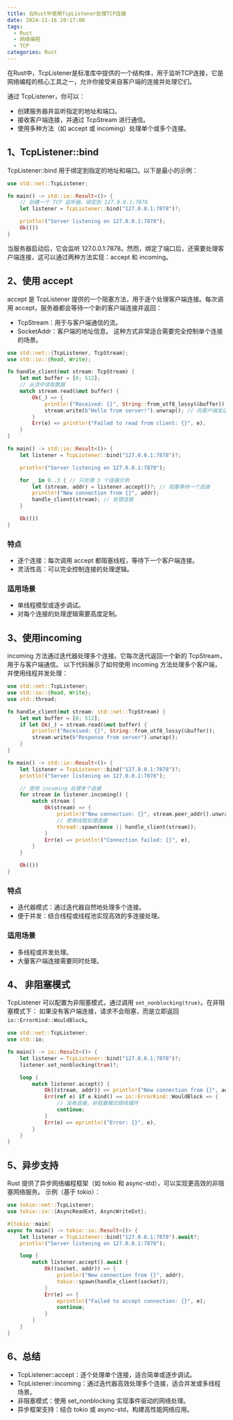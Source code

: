 ```yaml
---
title: 在Rust中使用TcpListener处理TCP连接
date: 2024-11-16 20:17:08
tags:
  - Rust
  - 网络编程
  - TCP
categories: Rust
---
```


在Rust中，TcpListener是标准库中提供的一个结构体，用于监听TCP连接，它是网络编程的核心工具之一，允许你接受来自客户端的连接并处理它们。

通过 TcpListener，你可以：
* 创建服务器并监听指定的地址和端口。
* 接收客户端连接，并通过 TcpStream 进行通信。
* 使用多种方法（如 accept 或 incoming）处理单个或多个连接。

## 1、TcpListener::bind
TcpListener::bind 用于绑定到指定的地址和端口。以下是最小的示例：
```rust
use std::net::TcpListener;

fn main() -> std::io::Result<()> {
    // 创建一个 TCP 监听器，绑定到 127.0.0.1:7878
    let listener = TcpListener::bind("127.0.0.1:7878")?;

    println!("Server listening on 127.0.0.1:7878");
    Ok(())
}

```
当服务器启动后，它会监听 127.0.0.1:7878。然而，绑定了端口后，还需要处理客户端连接，这可以通过两种方法实现：accept 和 incoming。

## 2、使用 accept
accept 是 TcpListener 提供的一个阻塞方法，用于逐个处理客户端连接。每次调用 accept，服务器都会等待一个新的客户端连接并返回：
* TcpStream：用于与客户端通信的流。
* SocketAddr：客户端的地址信息。
这种方式非常适合需要完全控制单个连接的场景。
```rust
use std::net::{TcpListener, TcpStream};
use std::io::{Read, Write};

fn handle_client(mut stream: TcpStream) {
    let mut buffer = [0; 512];
    // 从流中读取数据
    match stream.read(&mut buffer) {
        Ok(_) => {
            println!("Received: {}", String::from_utf8_lossy(&buffer));
            stream.write(b"Hello from server!").unwrap(); // 向客户端发送数据
        }
        Err(e) => println!("Failed to read from client: {}", e),
    }
}

fn main() -> std::io::Result<()> {
    let listener = TcpListener::bind("127.0.0.1:7878")?;

    println!("Server listening on 127.0.0.1:7878");

    for _ in 0..3 { // 只处理 3 个连接示例
        let (stream, addr) = listener.accept()?; // 阻塞等待一个连接
        println!("New connection from {}", addr);
        handle_client(stream); // 处理连接
    }

    Ok(())
}
```

### 特点
* 逐个连接：每次调用 accept 都阻塞线程，等待下一个客户端连接。
* 灵活性高：可以完全控制连接的处理逻辑。

### 适用场景
* 单线程模型或逐步调试。
* 对每个连接的处理逻辑需要高度定制。

## 3、使用incoming
incoming 方法通过迭代器处理多个连接。它每次迭代返回一个新的 TcpStream，用于与客户端通信。
以下代码展示了如何使用 incoming 方法处理多个客户端，并使用线程并发处理：
```rust
use std::net::TcpListener;
use std::io::{Read, Write};
use std::thread;

fn handle_client(mut stream: std::net::TcpStream) {
    let mut buffer = [0; 512];
    if let Ok(_) = stream.read(&mut buffer) {
        println!("Received: {}", String::from_utf8_lossy(&buffer));
        stream.write(b"Response from server").unwrap();
    }
}

fn main() -> std::io::Result<()> {
    let listener = TcpListener::bind("127.0.0.1:7878")?;
    println!("Server listening on 127.0.0.1:7878");

    // 使用 incoming 处理多个连接
    for stream in listener.incoming() {
        match stream {
            Ok(stream) => {
                println!("New connection: {}", stream.peer_addr().unwrap());
                // 使用线程处理连接
                thread::spawn(move || handle_client(stream));
            }
            Err(e) => println!("Connection failed: {}", e),
        }
    }

    Ok(())
}
```

### 特点
* 迭代器模式：通过迭代器自然地处理多个连接。
* 便于并发：结合线程或线程池实现高效的多连接处理。

### 适用场景
* 多线程或并发处理。
* 大量客户端连接需要同时处理。

## 4、 非阻塞模式
TcpListener 可以配置为非阻塞模式，通过调用 `set_nonblocking(true)`。在非阻塞模式下：
如果没有客户端连接，请求不会阻塞，而是立即返回 `io::ErrorKind::WouldBlock`。
```rust
use std::net::TcpListener;
use std::io;

fn main() -> io::Result<()> {
    let listener = TcpListener::bind("127.0.0.1:7878")?;
    listener.set_nonblocking(true)?;

    loop {
        match listener.accept() {
            Ok((stream, addr)) => println!("New connection from {}", addr),
            Err(ref e) if e.kind() == io::ErrorKind::WouldBlock => {
                // 没有连接，非阻塞模式继续循环
                continue;
            }
            Err(e) => eprintln!("Error: {}", e),
        }
    }
}
```
## 5、异步支持
Rust 提供了异步网络编程框架（如 tokio 和 async-std），可以实现更高效的非阻塞网络服务。
示例（基于 tokio）：
```rust
use tokio::net::TcpListener;
use tokio::io::{AsyncReadExt, AsyncWriteExt};

#[tokio::main]
async fn main() -> tokio::io::Result<()> {
    let listener = TcpListener::bind("127.0.0.1:7878").await?;
    println!("Server listening on 127.0.0.1:7878");

    loop {
        match listener.accept().await {
            Ok((socket, addr)) => {
                println!("New connection from {}", addr);
                tokio::spawn(handle_client(socket));
            }
            Err(e) => {
                eprintln!("Failed to accept connection: {}", e);
                continue;
            }
        }
    }
}
```
## 6、总结

* TcpListener::accept：逐个处理单个连接，适合简单或逐步调试。
* TcpListener::incoming：通过迭代器高效处理多个连接，适合并发或多线程场景。
* 非阻塞模式：使用 set_nonblocking 实现事件驱动的网络处理。
* 异步框架支持：结合 tokio 或 async-std，构建高性能网络应用。